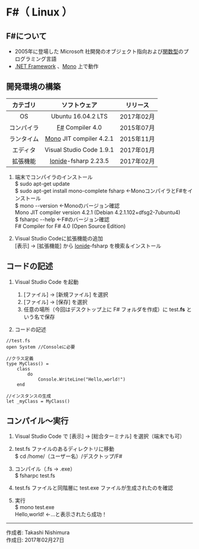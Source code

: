 # F\#（ Linux ）

## F#について

* 2005年に登場した Microsoft 社開発のオブジェクト指向および[関数型](http://bit.ly/1KTmmNW)のプログラミング言語
* [.NET Framework](https://ja.wikipedia.org/wiki/.NET_Framework) 、[Mono](http://bit.ly/2l5Mzx1) 上で動作

## 開発環境の構築

|カテゴリ|ソフトウェア|リリース|
|:--:|:--:|:--:|
|OS|Ubuntu 16.04.2 LTS|2017年02月|
|コンパイラ|[F#](https://ja.wikipedia.org/wiki/F_Sharp) Compiler 4.0|2015年07月|
|ランタイム|[Mono](http://bit.ly/2l5Mzx1) JIT compiler 4.2.1|2015年11月|
|エディタ|Visual Studio Code 1.9.1|2017年01月|
|拡張機能|[Ionide](http://ionide.io/)-fsharp 2.23.5|2017年02月|

1. 端末でコンパイラのインストール  
    $ sudo apt-get update  
    $ sudo apt-get install mono-complete fsharp ←MonoコンパイラとF#をインストール  
    $ mono --version  ←Monoのバージョン確認  
    Mono JIT compiler version 4.2.1 (Debian 4.2.1.102+dfsg2-7ubuntu4)  
    $ fsharpc --help  ←F#のバージョン確認  
    F# Compiler for F# 4.0 (Open Source Edition)  

1. Visual Studio Codeに拡張機能の追加  
    [表示] → [拡張機能] から [Ionide](http://ionide.io/)-fsharp を検索＆インストール

## コードの記述

1. Visual Studio Code を起動
    1. [ファイル] → [新規ファイル] を選択
    1. [ファイル] → [保存] を選択
    1. 任意の場所（今回はデスクトップ上に F# フォルダを作成）に test<b>.fs</b> という名で保存

1. コードの記述
```
//test.fs
open System //Consoleに必要

//クラス定義
type MyClass() =
    class
        do
            Console.WriteLine("Hello,world!")
    end

//インスタンスの生成
let _myClass = MyClass()
```

## コンパイル〜実行

1. Visual Studio Code で [表示] → [総合ターミナル] を選択（端末でも可）

1. test.fs ファイルのあるディレクトリに移動  
$ cd /home/（ユーザー名）/デスクトップ/F#

1. コンパイル（.fs → .exe）  
$ fsharpc test.fs

1. test.fs ファイルと同階層に test.exe ファイルが生成されたのを確認

1. 実行  
$ mono test.exe  
Hello,world! ←…と表示されたら成功！

***
作成者: Takashi Nishimura  
作成日: 2017年02月27日
